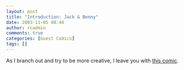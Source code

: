 ```yaml
---
layout: post
title: "Introduction: Jack & Benny"
date: 2003-11-05 00:44
author: rcadmin
comments: true
categories: [Guest Comics]
tags: []
---
```

As I branch out and try to be more creative, I leave you with <a HREF='modules.php?op=modload&name=Comics&file=index&action=comic&id=351'>this comic</a>.
<!--more-->
<img src="/http://dl.bitsmack.com/comics/20031105.jpg" alt="" />
